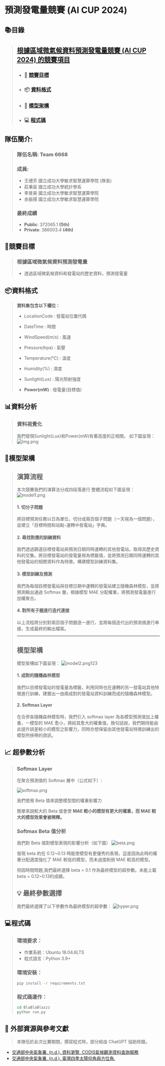 # 預測發電量競賽 (AI CUP 2024)
## 📚**目錄**
> ## [根據區域微氣候資料預測發電量競賽 (AI CUP 2024) 的競賽項目](https://tbrain.trendmicro.com.tw/Competitions/Details/36)
> - ### 📝 [**競賽目標**](#競賽目標)
> - ### 📦 [**資料格式**](#資料格式)
> - ### 🧠 [**模型架構**](#模型架構)
> - ### 💻 [**程式碼**](#程式碼)

## 隊伍簡介:
> ### 隊伍名稱: **Team 6668**
> ### 成員: 
> - 王禮芳 國立成功大學敏求智慧運算學院 (隊長)
> - 莊秉宸 國立成功大學統計學系
> - 李旻昊 國立成功大學敏求智慧運算學院
> - 余振揚 國立成功大學敏求智慧運算學院
>
> ### 最終成績
> - **Public**: 372065.1 **(5th)**
> - **Private**: 386003.4 **(4th)**

## 📝**競賽目標**
> ### 根據區域微氣候資料預測發電量
> - 透過區域微氣候資料和發電站的歷史資料，預測發電量

## 📦**資料格式**
> **資料集包含以下欄位：**
> - LocationCode : 發電站位置代碼
> - DateTime : 時間
> - WindSpeed(m/s) : 風速
> - Pressure(hpa) : 氣壓
> - Temperature(°C) : 溫度
> - Humidity(%) : 濕度
> - Sunlight(Lux) : 陽光照射強度
>  
> 
> - **Power(mW)** : 發電量(目標值)


## 📊**資料分析**
> ### **資料視覺化**
> 我們發現Sunlight(Lux)和Power(mW)有著高度的正相關。
> 如下圖呈現：
> ![img.png](scripts/img.png)
 
## 🧠**模型架構**
> ## **演算流程**
> 本次競賽我們的演算法分成四段落進行
> 整體流程如下圖呈現：
> ![model1.png](scripts/model1.png)
> #### 1. 切分子問題
> 將目標預測任務以日為單位，切分成兩百個子問題（一天視為一個問題），並建立「目標時間和站點-運轉中發電站」字典。
> #### 2. 尋找對應的訓練資料
> 我們透過篩選目標發電站與預測日期同時運轉的其他發電站，取得其歷史資料的交集。將目標發電站的發電量視為標籤值，並將預測日期同時運轉的其他發電站的相關資料作為特徵，構建模型訓練資料集。
> #### 3. 模型訓練及預測
> 我們為每個目標發電站與目標日期中運轉的發電站建立隨機森林模型，並將預測輸出通過 Softmax 層，根據模型 MAE 分配權重，將預測發電量進行加權聚合。
> #### 4. 對所有子題進行迭代連接
> 以上流程將分別對兩百個子問題逐一進行，並將每個迭代出的預測值進行串接，生成最終的輸出檔案。
>
> ---
> ## **模型架構**
> 模型架構如下圖呈現：
> ![model2.png](scripts%2Fmodel2.png)123
> #### 1. 成對的隨機森林模型
> 我們以目標發電站的發電量為標籤，利用同時也在運轉的另一發電站其他特徵進行訓練，建置出一由兩成對的發電站資料訓練而成的隨機森林模型。
> #### 2. Softmax Layer
> 在合併各隨機森林模型時，我們引入 softmax layer 為各模型預測值加上權重，一模型的 MAE 愈小，將給其愈大的權重值。換句話說，我們期待能由此提升誤差較小的模型之影響力，同時亦想保留由其他發電站特徵訓練出的模型所挾帶的資訊。

## 📈 **超參數分析**
> ### **Softmax Layer**
> 在聚合預測值的 Softmax 層中（公式如下）:
> 
> ![softmax.png](scripts%2Fsoftmax.png)
> 
> 我們使用 Beta 值來調整模型間的權重影響力
> 
> 簡單來說較大的 Beta 值會使 **MAE 較小的模型有更大的權重，而 MAE 較大的模型效果會被稀釋。**
> ### **Softmax Beta 值分析**
> 
> 我們對 Beta 值對模型表現的影響分析（如下圖）
> ![beta.png](scripts%2Fbeta.png)
> 
> 發現 beta 約在 0.12~0.13 時能使模型有更優秀的表現，這是因為此時的權重分配適度強化了 MAE 較低的模型，而未過度削弱 MAE 較高的模型。
> 
>但因時間問題,我們最終選擇 beta = 0.1 作為最終模型的超參數。未能上載beta = 0.12~0.13的成績。
>
>## 💡 **最終參數選擇**
> 我們最終選擇了以下參數作為最終模型的超參數：
> ![hyper.png](scripts/hyper.png)
> 
## 💻**程式碼**
> ### 環境要求：
> - 作業系統：Ubuntu 18.04.6LTS
> - 程式語言：Python 3.9+
> 
> ### 環境安裝：
> ```bash
> pip install -r requirements.txt
> ```
> ### 程式碼運作：
> ```bash
> cd BlaBlaBlazzz 
> python run.py
> ```

## 🚀 **外部資源與參考文獻**
> 本隊伍於此次比賽期間，撰寫程式時，部分經由 ChatGPT 協助除錯。
- [交通部中央氣象署. (n.d.). 資料瀏覽. CODIS氣候觀測資料查詢服務](https://codis.cwa.gov.tw/StationData)
- [交通部中央氣象署. (n.d.). 臺灣四季太陽仰角與方位角.](https://www.cwa.gov.tw/Data/astronomy/season.pdf)